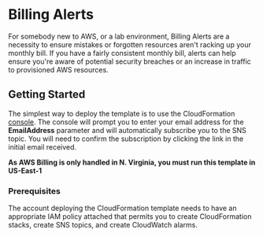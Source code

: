 # Billing Alerts

For somebody new to AWS, or a lab environment, Billing Alerts are a necessity to ensure mistakes or forgotten resources aren't racking up your monthly bill. If you have a fairly consistent monthly bill, alerts can help ensure you're aware of potential security breaches or an increase in traffic to provisioned AWS resources.

## Getting Started

The simplest way to deploy the template is to use the CloudFormation [console](https://console.aws.amazon.com/cloudformation). The console will prompt you to enter your email address for the **EmailAddress** parameter and will automatically subscribe you to the SNS topic. You will need to confirm the subscription by clicking the link in the initial email received.

**As AWS Billing is only handled in N. Virginia, you must run this template in US-East-1**

### Prerequisites

The account deploying the CloudFormation template needs to have an appropriate IAM policy attached that permits you to create CloudFormation stacks, create SNS topics, and create CloudWatch alarms.
